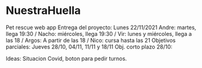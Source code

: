 # NuestraHuella
Pet rescue web app 
Entrega del proyecto: Lunes 22/11/2021
Andre: martes, llega 19:30 / Nacho: miércoles, llega 19:30 / Vir: lunes y miércoles, llega a las 18 / Argos: A partir de las 18 / Nico: cursa hasta las 21 
Objetivos parciales: Jueves 28/10, 04/11, 11/11 y 18/11
Obj. corto plazo 28/10: 


Ideas: Situacion Covid, boton para pedir turnos. 
<div class="content-blob desktop" data-card="" data-card-story="" data-card-has-blurb="" data-js-module="true">
					   <div class="card__blob">
					      <figure class="blob blob--b" data-blob-scene="" data-blob-scene-background-image="https://cdn.shopify.com/s/files/1/0249/4808/0685/files/footprint-hero-1200x1200.jpg?v=1604070877" data-blob-scene-background-video="https://cdn.shopify.com/s/files/1/0249/4808/0685/files/FP_Hub-Video_v03-1x1.mp4?v=1604070721" data-blob-scene-background-opacity="0" data-blob-scene-hover="">
					        <div data-blob="" data-blob-inherit-background="" data-blob-delay="0" data-blob-rate="0.0"></div>
					        <div data-blob="" data-blob-opacity="0.1" data-blob-inherit-background="" data-blob-delay="00.15" data-blob-rate="0.0"></div>
					        <canvas class="controller-blob-init"></canvas>
					      <canvas width="480" height="500" class="controller-blob-init" style="width: 100%; height: 100%; position: absolute; left: 0px; top: 0px;"></canvas></figure>
					   </div>
					</div>
